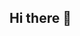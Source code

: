 ## Hi there 👋

<!--
**KingPrinceee/KingPrinceee** is a ✨ _special_ ✨ repository because its `README.md` (this file) appears on your GitHub profile.

Here are some ideas to get you started:

Im currently working on starting a new career within bioinformartics or a discpline similar (data science). I am here because I have developed the understanding that this platform can allow one to upload various projects/code that can not only change the world but, showcase one's skill. I am here for the latter. I will find old examples of code from academia and new projects to boost my chances of starting a new career and chapter in my life. Really hope this all goes well.... 
